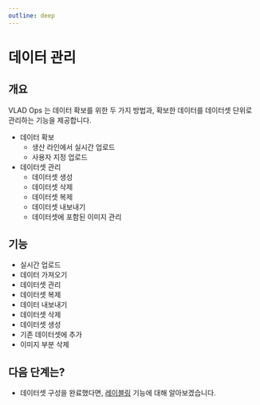 ```yaml
---
outline: deep
---
```


# 데이터 관리


## 개요
VLAD Ops 는 데이터 확보를 위한 두 가지 방법과, 확보한 데이터를 데이터셋 단위로 관리하는 기능을 제공합니다.  
- 데이터 확보
  - 생산 라인에서 실시간 업로드
  - 사용자 지정 업로드
- 데이터셋 관리
  - 데이터셋 생성
  - 데이터셋 삭제
  - 데이터셋 복제
  - 데이터셋 내보내기
  - 데이터셋에 포함된 이미지 관리


## 기능
- 실시간 업로드  
- 데이터 가져오기  
- 데이터셋 관리  
- 데이터셋 복제  
- 데이터 내보내기  
- 데이터셋 삭제  
- 데이터셋 생성  
- 기존 데이터셋에 추가  
- 이미지 부분 삭제  


## 다음 단계는?
- 데이터셋 구성을 완료했다면, [레이블링](./intro-labeling) 기능에 대해 알아보겠습니다.
